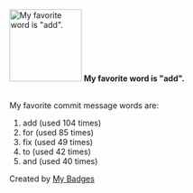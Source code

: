 <img src="https://my-badges.github.io/my-badges/favorite-word.png" alt="My favorite word is &quot;add&quot;." title="My favorite word is &quot;add&quot;." width="128">
<strong>My favorite word is &quot;add&quot;.</strong>
<br><br>

My favorite commit message words are:

1. add (used 104 times)
2. for (used 85 times)
3. fix (used 49 times)
4. to (used 42 times)
5. and (used 40 times)


Created by <a href="https://github.com/my-badges/my-badges">My Badges</a>